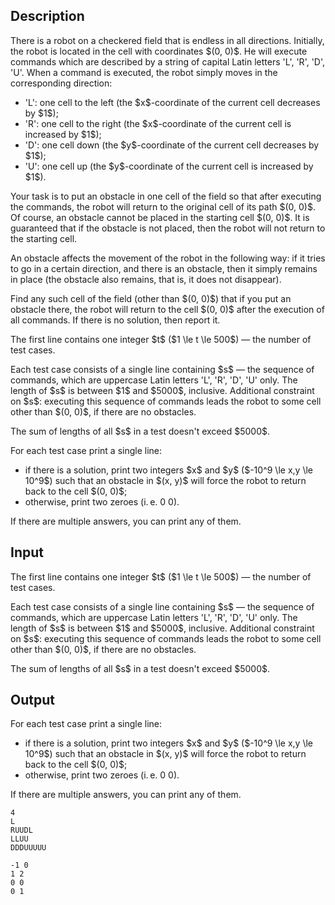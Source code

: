 ## Description

<div><p>There is a robot on a checkered field that is endless in all directions. Initially, the robot is located in the cell with coordinates $(0, 0)$. He will execute commands which are described by a string of capital Latin letters '<span class="tex-font-style-tt">L</span>', '<span class="tex-font-style-tt">R</span>', '<span class="tex-font-style-tt">D</span>', '<span class="tex-font-style-tt">U</span>'. When a command is executed, the robot simply moves in the corresponding direction:</p><ul> <li> '<span class="tex-font-style-tt">L</span>': one cell to the left (the $x$-coordinate of the current cell decreases by $1$); </li><li> '<span class="tex-font-style-tt">R</span>': one cell to the right (the $x$-coordinate of the current cell is increased by $1$); </li><li> '<span class="tex-font-style-tt">D</span>': one cell down (the $y$-coordinate of the current cell decreases by $1$); </li><li> '<span class="tex-font-style-tt">U</span>': one cell up (the $y$-coordinate of the current cell is increased by $1$). </li></ul><p>Your task is to put an obstacle in one cell of the field so that after executing the commands, the robot will return to the original cell of its path $(0, 0)$. Of course, an obstacle cannot be placed in the starting cell $(0, 0)$. It is guaranteed that if the obstacle is not placed, then the robot will not return to the starting cell.</p><p>An obstacle affects the movement of the robot in the following way: if it tries to go in a certain direction, and there is an obstacle, then it simply remains in place (the obstacle also remains, that is, it does not disappear).</p><p>Find any such cell of the field (other than $(0, 0)$) that if you put an obstacle there, the robot will return to the cell $(0, 0)$ after the execution of all commands. If there is no solution, then report it.</p></div><div class="input-specification"><p>The first line contains one integer $t$ ($1 \le t \le 500$) — the number of test cases.</p><p>Each test case consists of a single line containing $s$ — the sequence of commands, which are uppercase Latin letters '<span class="tex-font-style-tt">L</span>', '<span class="tex-font-style-tt">R</span>', '<span class="tex-font-style-tt">D</span>', '<span class="tex-font-style-tt">U</span>' only. The length of $s$ is between $1$ and $5000$, inclusive. Additional constraint on $s$: executing this sequence of commands leads the robot to some cell other than $(0, 0)$, if there are no obstacles.</p><p>The sum of lengths of all $s$ in a test doesn't exceed $5000$.</p></div><div class="output-specification"><p>For each test case print a single line:</p><ul> <li> if there is a solution, print two integers $x$ and $y$ ($-10^9 \le x,y \le 10^9$) such that an obstacle in $(x, y)$ will force the robot to return back to the cell $(0, 0)$; </li><li> otherwise, print two zeroes (i. e. <span class="tex-font-style-tt">0 0</span>). </li></ul><p>If there are multiple answers, you can print any of them.</p></div>

## Input

<p>The first line contains one integer $t$ ($1 \le t \le 500$) — the number of test cases.</p><p>Each test case consists of a single line containing $s$ — the sequence of commands, which are uppercase Latin letters '<span class="tex-font-style-tt">L</span>', '<span class="tex-font-style-tt">R</span>', '<span class="tex-font-style-tt">D</span>', '<span class="tex-font-style-tt">U</span>' only. The length of $s$ is between $1$ and $5000$, inclusive. Additional constraint on $s$: executing this sequence of commands leads the robot to some cell other than $(0, 0)$, if there are no obstacles.</p><p>The sum of lengths of all $s$ in a test doesn't exceed $5000$.</p>

## Output

<p>For each test case print a single line:</p><ul> <li> if there is a solution, print two integers $x$ and $y$ ($-10^9 \le x,y \le 10^9$) such that an obstacle in $(x, y)$ will force the robot to return back to the cell $(0, 0)$; </li><li> otherwise, print two zeroes (i. e. <span class="tex-font-style-tt">0 0</span>). </li></ul><p>If there are multiple answers, you can print any of them.</p>





```input1
4
L
RUUDL
LLUU
DDDUUUUU
```




```output1
-1 0
1 2
0 0
0 1
```


